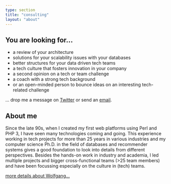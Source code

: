```yaml
---
type: section
title: "consulting"
layout: "about"
---
```


## You are looking for...

- a review of your architecture
- solutions for your scalability issues with your databases
- better structures for your data driven tech teams
- a tech culture that fosters innovation in your company
- a second opinion on a tech or team challenge
- a coach with a strong tech background
- or an open-minded person to bounce ideas on an interesting tech-related challenge

... drop me a message on [Twitter](https://twitter.com/schafele) or send an [email](mailto:info@gassler.org).

## About me

Since the late 90s, when I created my first web platforms using Perl and PHP 3, I have seen many technologies coming and going. This experience working in tech projects for more than 25 years in various industries and my computer science Ph.D. in the field of databases and recommender systems gives a good foundation to look into details from different perspectives. Besides the hands-on work in industry and academia, I led multiple projects and bigger cross-functional teams (>25 team members) and have been focussing especially on the culture in (tech) teams.

[more details about Wolfgang...](/about)
